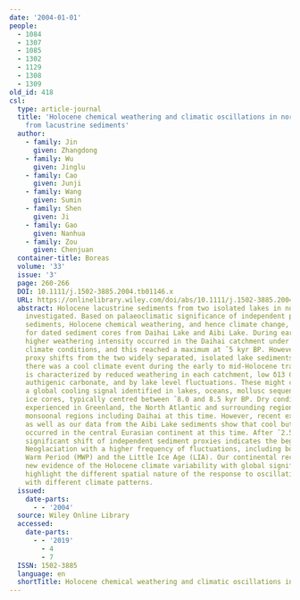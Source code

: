 ```yaml
---
date: '2004-01-01'
people:
  - 1084
  - 1307
  - 1085
  - 1302
  - 1129
  - 1308
  - 1309
old_id: 418
csl:
  type: article-journal
  title: 'Holocene chemical weathering and climatic oscillations in north China: evidence
    from lacustrine sediments'
  author:
    - family: Jin
      given: Zhangdong
    - family: Wu
      given: Jinglu
    - family: Cao
      given: Junji
    - family: Wang
      given: Sumin
    - family: Shen
      given: Ji
    - family: Gao
      given: Nanhua
    - family: Zou
      given: Chenjuan
  container-title: Boreas
  volume: '33'
  issue: '3'
  page: 260-266
  DOI: 10.1111/j.1502-3885.2004.tb01146.x
  URL: https://onlinelibrary.wiley.com/doi/abs/10.1111/j.1502-3885.2004.tb01146.x
  abstract: Holocene lacustrine sediments from two isolated lakes in north China are
    investigated. Based on palaeoclimatic significance of independent proxies in lake
    sediments, Holocene chemical weathering, and hence climate change, has been reconstructed
    for dated sediment cores from Daihai Lake and Aibi Lake. During early to mid-Holocene,
    higher weathering intensity occurred in the Daihai catchment under warm and humid
    climate conditions, and this reached a maximum at ˜5 kyr BP. However, synchronous
    proxy shifts from the two widely separated, isolated lake sediments indicate that
    there was a cool climate event during the early to mid-Holocene transition. This
    is characterized by reduced weathering in each catchment, low δ13 C and δ18O of
    authigenic carbonate, and by lake level fluctuations. These might correspond to
    a global cooling signal identified in lakes, oceans, mollusc sequences, and polar
    ice cores, typically centred between ˜8.0 and 8.5 kyr BP. Dry conditions were
    experienced in Greenland, the North Atlantic and surrounding regions, and in broad
    monsoonal regions including Daihai at this time. However, recent extensive evidences
    as well as our data from the Aibi Lake sediments show that cool but wet conditions
    occurred in the central Eurasian continent at this time. After ˜2.5 kyr BP, a
    significant shift of independent sediment proxies indicates the beginning of the
    Neoglaciation with a higher frequency of fluctuations, including both the Medieval
    Warm Period (MWP) and the Little Ice Age (LIA). Our continental records provide
    new evidence of the Holocene climate variability with global significance and
    highlight the different spatial nature of the response to oscillations associated
    with different climate patterns.
  issued:
    date-parts:
      - - '2004'
  source: Wiley Online Library
  accessed:
    date-parts:
      - - '2019'
        - 4
        - 7
  ISSN: 1502-3885
  language: en
  shortTitle: Holocene chemical weathering and climatic oscillations in north China
---
```


